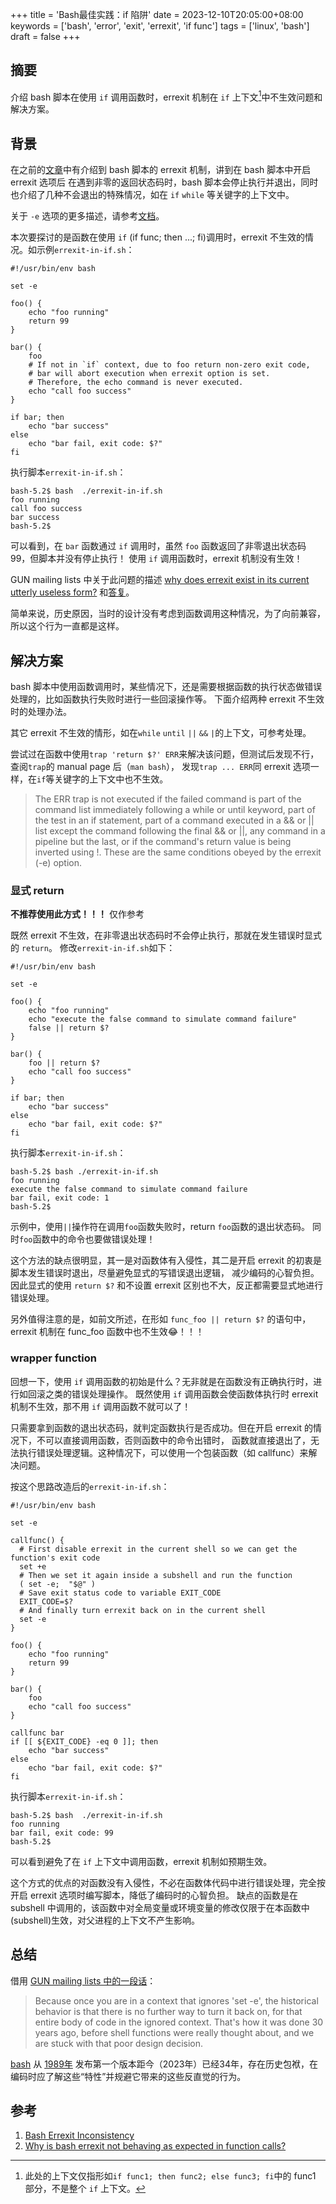 +++
title = 'Bash最佳实践：if 陷阱'
date = 2023-12-10T20:05:00+08:00
keywords = ['bash', 'error', 'exit', 'errexit', 'if func']
tags = ['linux', 'bash']
draft = false
+++

## 摘要

介绍 bash 脚本在使用 `if` 调用函数时，errexit 机制在 `if` 上下文[^1]中不生效问题和解决方案。

[^1]: 此处的上下文仅指形如`if func1; then func2; else func3; fi`中的 func1 部分，不是整个 `if` 上下文。

## 背景

在之前的[文章](/bash/stop-when-error)中有介绍到 bash 脚本的 errexit 机制，讲到在 bash 脚本中开启 errexit 选项后
在遇到非零的返回状态码时，bash 脚本会停止执行并退出，同时也介绍了几种不会退出的特殊情况，如在 `if` `while` 等关键字的上下文中。

关于 `-e` 选项的更多描述，请参考[文档](https://www.gnu.org/software/bash/manual/html_node/The-Set-Builtin.html)。

本次要探讨的是函数在使用 `if` (if func; then ...; fi)调用时，errexit 不生效的情况。如示例`errexit-in-if.sh`：

```shell
#!/usr/bin/env bash

set -e

foo() {
    echo "foo running"
    return 99
}

bar() {
    foo
    # If not in `if` context, due to foo return non-zero exit code,
    # bar will abort execution when errexit option is set.
    # Therefore, the echo command is never executed.
    echo "call foo success"
}

if bar; then
    echo "bar success"
else
    echo "bar fail, exit code: $?"
fi
```

执行脚本`errexit-in-if.sh`：

```text
bash-5.2$ bash  ./errexit-in-if.sh 
foo running
call foo success
bar success
bash-5.2$ 
```

可以看到，在 `bar` 函数通过 `if` 调用时，虽然 `foo` 函数返回了非零退出状态码 99，但脚本并没有停止执行！
使用 `if` 调用函数时，errexit 机制没有生效！

GUN mailing lists 中关于此问题的描述
[why does errexit exist in its current utterly useless form?](https://lists.gnu.org/archive/html/bug-bash/2012-12/msg00093.html)
和[答复](https://lists.gnu.org/archive/html/bug-bash/2012-12/msg00094.html)。

简单来说，历史原因，当时的设计没有考虑到函数调用这种情况，为了向前兼容，所以这个行为一直都是这样。

## 解决方案

bash 脚本中使用函数调用时，某些情况下，还是需要根据函数的执行状态做错误处理的，比如函数执行失败时进行一些回滚操作等。
下面介绍两种 errexit 不生效时的处理办法。

其它 errexit 不生效的情形，如在`while` `until` `||` `&&` `|`的上下文，可参考处理。

尝试过在函数中使用`trap 'return $?' ERR`来解决该问题，但测试后发现不行，查阅`trap`的 manual page 后（`man bash`），
发现`trap ... ERR`同 errexit 选项一样，在`if`等关键字的上下文中也不生效。

> The ERR trap is not executed if the failed command is part of the
> command list immediately following a while or until keyword, part of the test in an if statement,
> part of a command executed in a && or || list except the command following the final && or ||,
> any command in a pipeline but the last, or if the command's return value is being inverted
> using !. These are the same conditions obeyed by the errexit (-e) option.

### 显式 return

**不推荐使用此方式！！！** 仅作参考

既然 errexit 不生效，在非零退出状态码时不会停止执行，那就在发生错误时显式的 `return`。
修改`errexit-in-if.sh`如下：

```shell
#!/usr/bin/env bash

set -e

foo() {
    echo "foo running"
    echo "execute the false command to simulate command failure"
    false || return $?
}

bar() {
    foo || return $?
    echo "call foo success"
}

if bar; then
    echo "bar success"
else
    echo "bar fail, exit code: $?"
fi
```

执行脚本`errexit-in-if.sh`：

```text
bash-5.2$ bash ./errexit-in-if.sh 
foo running
execute the false command to simulate command failure
bar fail, exit code: 1
bash-5.2$ 
```

示例中，使用`||`操作符在调用`foo`函数失败时，return `foo`函数的退出状态码。
同时`foo`函数中的命令也要做错误处理！

这个方法的缺点很明显，其一是对函数体有入侵性，其二是开启 errexit 的初衷是脚本发生错误时退出，尽量避免显式的写错误退出逻辑，
减少编码的心智负担。因此显式的使用 `return $?` 和不设置 errexit 区别也不大，反正都需要显式地进行错误处理。

另外值得注意的是，如前文所述，在形如 `func_foo || return $?` 的语句中，errexit 机制在 func_foo 函数中也不生效😂！！！

### wrapper function

回想一下，使用 `if` 调用函数的初始是什么？无非就是在函数没有正确执行时，进行如回滚之类的错误处理操作。
既然使用 `if` 调用函数会使函数体执行时 errexit 机制不生效，那不用 `if` 调用函数不就可以了！

只需要拿到函数的退出状态码，就判定函数执行是否成功。但在开启 errexit 的情况下，不可以直接调用函数，否则函数中的命令出错时，
函数就直接退出了，无法执行错误处理逻辑。这种情况下，可以使用一个包装函数（如 callfunc）来解决问题。

按这个思路改造后的`errexit-in-if.sh`：

```shell
#!/usr/bin/env bash

set -e

callfunc() {
  # First disable errexit in the current shell so we can get the function's exit code
  set +e
  # Then we set it again inside a subshell and run the function
  ( set -e;  "$@" )
  # Save exit status code to variable EXIT_CODE
  EXIT_CODE=$?
  # And finally turn errexit back on in the current shell
  set -e
}

foo() {
    echo "foo running"
    return 99
}

bar() {
    foo
    echo "call foo success"
}

callfunc bar
if [[ ${EXIT_CODE} -eq 0 ]]; then
    echo "bar success"
else
    echo "bar fail, exit code: $?"
fi
```

执行脚本`errexit-in-if.sh`：

```text
bash-5.2$ bash  ./errexit-in-if.sh 
foo running
bar fail, exit code: 99
bash-5.2$ 
```

可以看到避免了在 `if` 上下文中调用函数，errexit 机制如预期生效。

这个方式的优点的对函数没有入侵性，不必在函数体代码中进行错误处理，完全按开启 errexit 选项时编写脚本，降低了编码时的心智负担。
缺点的函数是在 subshell 中调用的，该函数中对全局变量或环境变量的修改仅限于在本函数中(subshell)生效，对父进程的上下文不产生影响。

## 总结

借用 [GUN mailing lists 中的一段话](https://lists.gnu.org/archive/html/bug-bash/2012-12/msg00094.html)：

> Because once you are in a context that ignores 'set -e', the historical
> behavior is that there is no further way to turn it back on, for that
> entire body of code in the ignored context. That's how it was done 30
> years ago, before shell functions were really thought about, and we are
> stuck with that poor design decision.

[bash](https://www.gnu.org/software/bash/) 从 [1989年](https://en.wikipedia.org/wiki/Bash_(Unix_shell))
发布第一个版本距今（2023年）已经34年，存在历史包袱，在编码时应了解这些“特性”并规避它带来的这些反直觉的行为。

## 参考

1. [Bash Errexit Inconsistency](https://stratus3d.com/blog/2019/11/29/bash-errexit-inconsistency/)
2. [Why is bash errexit not behaving as expected in function calls?](https://stackoverflow.com/questions/19789102/why-is-bash-errexit-not-behaving-as-expected-in-function-calls)
